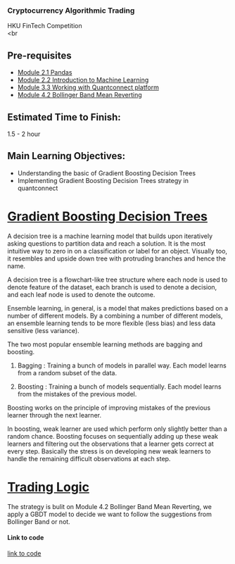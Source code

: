 ### Cryptocurrency Algorithmic Trading
HKU FinTech Competition
<br><br

## Pre-requisites
- [Module 2.1 Pandas](https://github.com/TonyTang1997/hku-crypto-algo-trading-research/blob/main/tutorials/Module%202%20-%20Data%20Science%20and%20Machine%20Learning/Module%202.1%20Pandas.md)
- [Module 2.2 Introduction to Machine Learning](https://github.com/TonyTang1997/hku-crypto-algo-trading-research/blob/main/tutorials/Module%202%20-%20Data%20Science%20and%20Machine%20Learning/Module%202.2%20Introduction%20to%20Machine%20Learning.md)
- [Module 3.3 Working with Quantconnect platform](https://github.com/TonyTang1997/hku-crypto-algo-trading-research/tree/main/tutorials/Module%203%20-%20Quantitative%20Finance)
- [Module 4.2 Bollinger Band Mean Reverting](https://github.com/TonyTang1997/hku-crypto-algo-trading-research/blob/main/tutorials/Module%204%20-%20Trading%20Strat/Module%204.2%20Bollinger%20Band%20Mean%20Reverting.md)

## Estimated Time to Finish:
1.5 - 2 hour 

## Main Learning Objectives:
- Understanding the basic of Gradient Boosting Decision Trees 
- Implementing Gradient Boosting Decision Trees strategy in quantconnect


# <ins> Gradient Boosting Decision Trees <ins/>

A decision tree is a machine learning model that builds upon iteratively asking questions to partition data and reach a solution. It is the most intuitive way to zero 
in on a classification or label for an object. Visually too, it resembles and upside down tree with protruding branches and hence the name.

A decision tree is a flowchart-like tree structure where each node is used to denote feature of the dataset, each branch is used to denote a decision, and each leaf 
node is used to denote the outcome.

Ensemble learning, in general, is a model that makes predictions based on a number of different models. By a combining a number of different models, an ensemble learning tends to be more flexible (less bias) and less data sensitive (less variance).

The two most popular ensemble learning methods are bagging and boosting.
1. Bagging : Training a bunch of models in parallel way. Each model learns from a random subset of the data.

2. Boosting : Training a bunch of models sequentially. Each model learns from the mistakes of the previous model.

Boosting works on the principle of improving mistakes of the previous learner through the next learner.

In boosting, weak learner are used which perform only slightly better than a random chance.
Boosting focuses on sequentially adding up these weak learners and filtering out the observations that a learner gets correct at every step. Basically the stress is on 
developing new weak learners to handle the remaining difficult observations at each step.

# <ins> Trading Logic <ins/>

The strategy is bulit on Module 4.2 Bollinger Band Mean Reverting, we apply a GBDT model to decide we want to follow the suggestions from Bollinger Band or not.


#### Link to code
[link to code](https://github.com/TonyTang1997/hku-crypto-algo-trading-research/tree/main/algos/lightgbm_btc)




